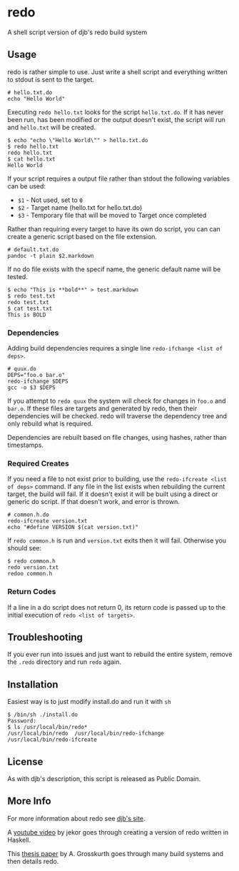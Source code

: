 # redo
A shell script version of djb's redo build system

## Usage

redo is rather simple to use. Just write a shell script and everything written
to stdout is sent to the target.

    # hello.txt.do
    echo "Hello World"

Executing `redo hello.txt` looks for the script `hello.txt.do`. If it has never been
run, has been modified or the output doesn't exist, the script will run and
`hello.txt` will be created.

    $ echo "echo \"Hello World\"" > hello.txt.do
    $ redo hello.txt
    redo hello.txt
    $ cat hello.txt
    Hello World

If your script requires a output file rather than stdout the following variables
can be used:

  - `$1` - Not used, set to `0`
  - `$2` - Target name (hello.txt for hello.txt.do)
  - `$3` - Temporary file that will be moved to Target once completed

Rather than requiring every target to have its own do script, you can can
create a generic script based on the file extension.

    # default.txt.do
    pandoc -t plain $2.markdown

If no do file exists with the specif name, the generic default name will be tested.

    $ echo "This is **bold**" > test.markdown
    $ redo test.txt
    redo test.txt
    $ cat test.txt
    This is BOLD

### Dependencies

Adding build dependencies requires a single line `redo-ifchange <list of deps>`.

    # quux.do
    DEPS="foo.o bar.o"
    redo-ifchange $DEPS
    gcc -o $3 $DEPS

If you attempt to `redo quux` the system will check for changes in `foo.o` and
`bar.o`. If these files are targets and generated by redo, then their
dependencies will be checked. redo will traverse the dependency tree and only
rebuild what is required.

Dependencies are rebuilt based on file changes, using hashes, rather than timestamps.

### Required Creates

If you need a file to not exist prior to building, use the
`redo-ifcreate <list of deps>` command. If any file in the list exists when
rebuilding the current target, the build will fail. If it doesn't exist it will
be built using a direct or generic do script. If that doesn't work, and error
is thrown.

    # common.h.do
    redo-ifcreate version.txt
    echo "#define VERSION $(cat version.txt)"

If `redo common.h` is run and `version.txt` exits then it will fail. Otherwise
you should see:

    $ redo common.h
    redo version.txt
    redoo common.h

### Return Codes

If a line in a do script does not return 0, its return code is passed up to the
initial execution of `redo <list of targets>`. 

## Troubleshooting

If you ever run into issues and just want to rebuild the entire system, remove
the `.redo` directory and run `redo` again.

## Installation

Easiest way is to just modify install.do and run it with `sh`

    $ /bin/sh ./install.do
    Password:
    $ ls /usr/local/bin/redo*
    /usr/local/bin/redo  /usr/local/bin/redo-ifchange  /usr/local/bin/redo-ifcreate

## License

As with djb's description, this script is released as Public Domain.

## More Info

For more information about redo see [djb's site](http://cr.yp.to/redo.html).

A [youtube video](https://www.youtube.com/watch?v=zZ_nI9E9g0I) by jekor goes
through creating a version of redo written in Haskell.

This [thesis paper](http://grosskurth.ca/papers/mmath-thesis.pdf) by
A. Grosskurth goes through many build systems and then details redo.
